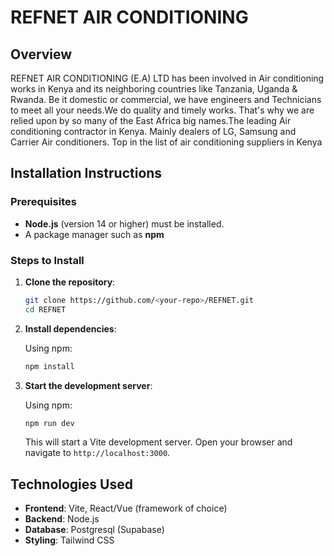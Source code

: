 # REFNET AIR CONDITIONING 

## Overview

REFNET AIR CONDITIONING (E.A) LTD has been involved in Air conditioning works in Kenya and its neighboring countries like Tanzania, Uganda & Rwanda. Be it domestic or commercial, we have engineers and Technicians  to meet all your needs.We do quality and timely works. That's why we are relied upon by so many of the East Africa big names.The leading Air conditioning contractor in Kenya. Mainly dealers of LG, Samsung and Carrier Air conditioners. Top in the list of air conditioning suppliers in Kenya

## Installation Instructions

### Prerequisites

- **Node.js** (version 14 or higher) must be installed.
- A package manager such as **npm** 

### Steps to Install

1. **Clone the repository**:

    ```bash
    git clone https://github.com/<your-repo>/REFNET.git
    cd REFNET
    ```

2. **Install dependencies**:

    Using npm:

    ```bash
    npm install
    ```

3. **Start the development server**:

    Using npm:

    ```bash
    npm run dev
    ```

    This will start a Vite development server. Open your browser and navigate to `http://localhost:3000`.


## Technologies Used

- **Frontend**: Vite, React/Vue (framework of choice)
- **Backend**: Node.js
- **Database**: Postgresql (Supabase)
- **Styling**: Tailwind CSS